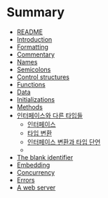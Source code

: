 # Summary

* [README](README.md)
* [Introduction](introduction.md)
* [Formatting](formatting.md)
* [Commentary](commentary.md)
* [Names](names.md)
* [Semicolons](semicolons.md)
* [Control structures](control_structures.md)
* [Functions](functions.md)
* [Data](data.md)
* [Initializations](initializations.md)
* [Methods](methods.md)
* [인터페이스와 다른 타입들](interfaces_and_other_types.md)
  * [인터페이스](interfaces_and_other_types.md#인터페이스)
  * [타입 변환](interfaces_and_other_types.md#타입-변환)
  * [인터페이스 변환과 타입 단언]()
  * 
* [The blank identifier](the_blank_identifier.md)
* [Embedding](embedding.md)
* [Concurrency](concurrency.md)
* [Errors](errors.md)
* [A web server](a_web_server.md)

